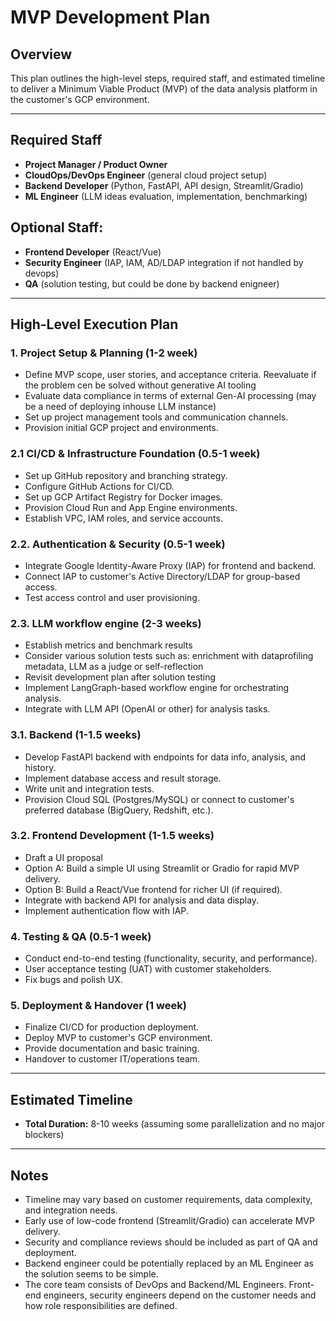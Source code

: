 # MVP Development Plan

## Overview
This plan outlines the high-level steps, required staff, and estimated timeline to deliver a Minimum Viable Product (MVP) of the data analysis platform in the customer's GCP environment.

---

## Required Staff
- **Project Manager / Product Owner**
- **CloudOps/DevOps Engineer** (general cloud project setup)
- **Backend Developer** (Python, FastAPI, API design, Streamlit/Gradio)
- **ML Engineer** (LLM ideas evaluation, implementation, benchmarking)

## Optional Staff:
- **Frontend Developer** (React/Vue)
- **Security Engineer** (IAP, IAM, AD/LDAP integration if not handled by devops)
- **QA** (solution testing, but could be done by backend enigneer)
---

## High-Level Execution Plan

### 1. **Project Setup & Planning** (1-2 week) 
- Define MVP scope, user stories, and acceptance criteria. Reevaluate if the problem cen be solved without generative AI tooling
- Evaluate data compliance in terms of external Gen-AI processing (may be a need of deploying inhouse LLM instance)
- Set up project management tools and communication channels.
- Provision initial GCP project and environments.

### 2.1 **CI/CD & Infrastructure Foundation** (0.5-1 week)
- Set up GitHub repository and branching strategy.
- Configure GitHub Actions for CI/CD.
- Set up GCP Artifact Registry for Docker images.
- Provision Cloud Run and App Engine environments.
- Establish VPC, IAM roles, and service accounts.

### 2.2. **Authentication & Security** (0.5-1 week)
- Integrate Google Identity-Aware Proxy (IAP) for frontend and backend.
- Connect IAP to customer's Active Directory/LDAP for group-based access.
- Test access control and user provisioning.

### 2.3. **LLM workflow engine** (2-3 weeks)
- Establish metrics and benchmark results
- Consider various solution tests such as: enrichment with dataprofiling metadata, LLM as a judge or self-reflection
- Revisit development plan after solution testing
- Implement LangGraph-based workflow engine for orchestrating analysis.
- Integrate with LLM API (OpenAI or other) for analysis tasks.

### 3.1. **Backend** (1-1.5 weeks)
- Develop FastAPI backend with endpoints for data info, analysis, and history.
- Implement database access and result storage.
- Write unit and integration tests.
- Provision Cloud SQL (Postgres/MySQL) or connect to customer's preferred database (BigQuery, Redshift, etc.).

### 3.2. **Frontend Development** (1-1.5 weeks)
- Draft a UI proposal
- Option A: Build a simple UI using Streamlit or Gradio for rapid MVP delivery.
- Option B: Build a React/Vue frontend for richer UI (if required).
- Integrate with backend API for analysis and data display.
- Implement authentication flow with IAP.

### 4. **Testing & QA** (0.5-1 week)
- Conduct end-to-end testing (functionality, security, and performance).
- User acceptance testing (UAT) with customer stakeholders.
- Fix bugs and polish UX.

### 5. **Deployment & Handover** (1 week)
- Finalize CI/CD for production deployment.
- Deploy MVP to customer's GCP environment.
- Provide documentation and basic training.
- Handover to customer IT/operations team.

---

## Estimated Timeline
- **Total Duration:** 8-10 weeks (assuming some parallelization and no major blockers)

---

## Notes
- Timeline may vary based on customer requirements, data complexity, and integration needs.
- Early use of low-code frontend (Streamlit/Gradio) can accelerate MVP delivery.
- Security and compliance reviews should be included as part of QA and deployment.
- Backend engineer could be potentially replaced by an ML Engineer as the solution seems to be simple.
- The core team consists of DevOps and Backend/ML Engineers. Front-end engineers, security engineers depend on the customer needs and how role responsibilities are defined.